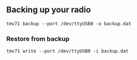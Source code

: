 ## Backing up your radio

```
tmv71 backup --port /dev/ttyUSB0 -o backup.dat
```

### Restore from backup

```
tmv71 write --port /dev/ttyUSB0 -i backup.dat
```
